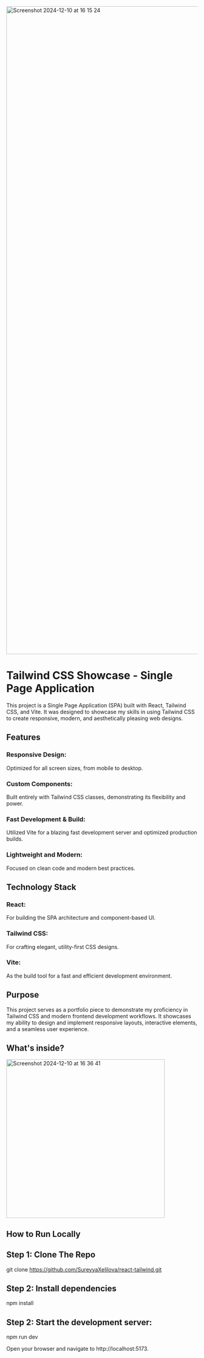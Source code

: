 
<img width="1703" alt="Screenshot 2024-12-10 at 16 15 24" src="https://github.com/user-attachments/assets/afc16ef9-359d-4d8e-aea4-c7afe6ea35f0">
<h1>Tailwind CSS Showcase - Single Page Application</h3>
This project is a Single Page Application (SPA) built with React, Tailwind CSS, and Vite. It was designed to showcase my skills in using Tailwind CSS to create responsive, modern, and aesthetically pleasing web designs.

<h2>Features</h4>
<p><h3>Responsive Design:</h3> Optimized for all screen sizes, from mobile to desktop.</p>
<p><h3>Custom Components:</h3> Built entirely with Tailwind CSS classes, demonstrating its flexibility and power.</p>
<p><h3>Fast Development & Build:</h3> Utilized Vite for a blazing fast development server and optimized production builds.</p>
<p><h3>Lightweight and Modern:</h3> Focused on clean code and modern best practices.</p>

<h2>Technology Stack</h4>
<p><h3>React:</h3> For building the SPA architecture and component-based UI.</p>
<h3>Tailwind CSS:</h3> For crafting elegant, utility-first CSS designs.
<h3>Vite:</h3> As the build tool for a fast and efficient development environment.

<h2>Purpose</h4>
This project serves as a portfolio piece to demonstrate my proficiency in Tailwind CSS and modern frontend development workflows. It showcases my ability to design and implement responsive layouts, interactive elements, and a seamless user experience.

<h2>What's inside?</h4>

<img width="417" alt="Screenshot 2024-12-10 at 16 36 41" src="https://github.com/user-attachments/assets/c2b693d9-e043-47c4-ae2a-f2d5fbb7cff3">


<h2>How to Run Locally</h4>

<h2>Step 1: Clone The Repo</h2>

git clone https://github.com/SureyyaXelilova/react-tailwind.git

<h2>Step 2: Install dependencies</h2>

npm install

<h2>Step 2: Start the development server:</h2>

<p>npm run dev</p>

<p>Open your browser and navigate to http://localhost:5173.</p>
